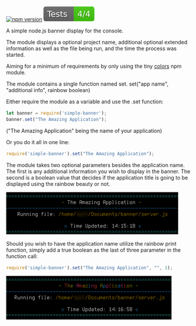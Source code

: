 [![npm version](https://badge.fury.io/js/simple-banner.svg)](https://badge.fury.io/js/simple-banner)
![Test](https://raw.githubusercontent.com/null4bl3/simple-banner/master/test/badge.svg?sanitize=true)

A simple node.js banner display for the console.

The module displays a optional project name, additional optional extended information as well as the file being run, and the time the process was started.

Aiming for a minimum of requirements by only using the tiny [colors](https://www.npmjs.com/package/colors) npm module.

The module contains a single function named set.
set("app name", "additional info", rainbow boolean)

Either require the module as a variable and use the .set function:

```javascript
let banner = require('simple-banner');
banner.set("The Amazing Application");
```

("The Amazing Application" being the name of your application)

Or you do it all in one line:

```javascript
require('simple-banner').set("The Amazing Application");
```

The module takes two optional parameters besides the application name.
The first is any additional information you wish to display in the banner.
The second is a boolean value that decides if the application title is going to be displayed using the rainbow beauty or not.

![no rainbow option](https://github.com/null4bl3/simple-banner/raw/master/Screenshot2.png)


Should you wish to have the application name utilize the rainbow print function,
simply add a true boolean as the last of three parameter in the function call:

```javascript
require('simple-banner').set("The Amazing Application", "", 1);
```

![rainbow option](https://github.com/null4bl3/simple-banner/raw/master/Screenshot1.png)
